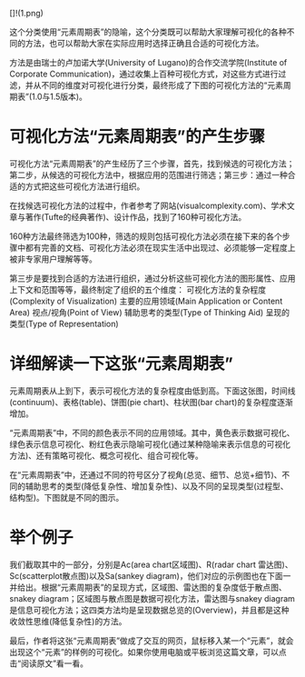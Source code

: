 
[]!(1.png)

这个分类使用“元素周期表”的隐喻，这个分类既可以帮助大家理解可视化的各种不同的方法，也可以帮助大家在实际应用时选择正确且合适的可视化方法。

方法是由瑞士的卢加诺大学(University of Lugano)的合作交流学院(Institute of Corporate Communication)，通过收集上百种可视化方式，对这些方式进行过滤，并从不同的维度对可视化进行分类，最终形成了下图的可视化方法的“元素周期表”(1.0与1.5版本)。





# 可视化方法“元素周期表”的产生步骤
可视化方法“元素周期表”的产生经历了三个步骤，首先，找到候选的可视化方法；第二步，从候选的可视化方法中，根据应用的范围进行筛选；第三步：通过一种合适的方式把这些可视化方法进行组织。

在找候选可视化方法的过程中，作者参考了网站(visualcomplexity.com)、学术文章与著作(Tufte的经典著作)、设计作品，找到了160种可视化方法。

160种方法最终筛选为100种，筛选的规则包括可视化方法必须在接下来的各个步骤中都有完善的文档、可视化方法必须在现实生活中出现过、必须能够一定程度上被非专家用户理解等等。

第三步是要找到合适的方法进行组织，通过分析这些可视化方法的图形属性、应用上下文和范围等等，最终制定了组织的五个维度：
可视化方法的复杂程度(Complexity of Visualization)
主要的应用领域(Main Application or Content Area)
视点/视角(Point of View)
辅助思考的类型(Type of Thinking Aid)
呈现的类型(Type of Representation)

# 详细解读一下这张“元素周期表”
元素周期表从上到下，表示可视化方法的复杂程度由低到高。下面这张图，时间线(continuum)、表格(table)、饼图(pie chart)、柱状图(bar chart)的复杂程度逐渐增加。

“元素周期表”中，不同的颜色表示不同的应用领域。其中，黄色表示数据可视化、绿色表示信息可视化、粉红色表示隐喻可视化(通过某种隐喻来表示信息的可视化方法)、还有策略可视化、概念可视化、组合可视化等。

在“元素周期表”中，还通过不同的符号区分了视角(总览、细节、总览+细节)、不同的辅助思考的类型(降低复杂性、增加复杂性)、以及不同的呈现类型(过程型、结构型)。下图就是不同的图示。


# 举个例子
我们截取其中的一部分，分别是Ac(area chart区域图)、R(radar chart 雷达图)、Sc(scatterplot散点图)以及Sa(sankey diagram)，他们对应的示例图也在下面一并给出。根据“元素周期表”的呈现方式，区域图、雷达图的复杂度低于散点图、snakey diagram；区域图与散点图是数据可视化方法，雷达图与snakey diagram是信息可视化方法；这四类方法均是呈现数据总览的(Overview)，并且都是这种收敛性思维(降低复杂性)的方法。



最后，作者将这张“元素周期表”做成了交互的网页，鼠标移入某一个“元素”，就会出现这个“元素”的样例的可视化。如果你使用电脑或平板浏览这篇文章，可以点击“阅读原文”看一看。